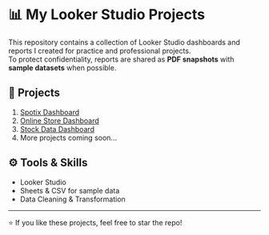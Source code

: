 # 📊 My Looker Studio Projects

This repository contains a collection of Looker Studio dashboards and reports I created for practice and professional projects.  
To protect confidentiality, reports are shared as **PDF snapshots** with **sample datasets** when possible.

## 📂 Projects
1. [Spotix Dashboard](./spotix.pdf)  
2. [Online Store Dashboard](./Online_Store_Project.pdf)
3. [Stock Data Dashboard](./stockdata.pdf)  
4. More projects coming soon...

## ⚙️ Tools & Skills
- Looker Studio
- Sheets & CSV for sample data
- Data Cleaning & Transformation

---
⭐ If you like these projects, feel free to star the repo!
